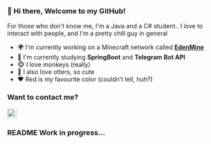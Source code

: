### 👋 Hi there, Welcome to my GitHub!

For those who don't know me, I'm a Java and a C# student.. I love to interact with people, and I'm a pretty chill guy in general

- 🌍 I'm currently working on a Minecraft network called **[EdenMine](https://edenmine.eu)**
- 📕 I'm currently studying **SpringBoot** and **Telegram Bot API**
- 🐵 I love monkeys (really)
- 🦦 I also love otters, so cute
- ❤ Red is my favourite color (couldn’t tell, huh?)

### Want to contact me?
[<img alt="Telegram" width="22px" src="https://cdn.jsdelivr.net/npm/simple-icons@3.13.0/icons/telegram.svg"/>][telegram]
<!--- Stuff for quick links [<img align="left" alt="Telegram" width="22px" src="https://cdn.jsdelivr.net/npm/simple-icons@3.13.0/icons/discord.svg"/>][discord]  ---> 

### README Work in progress...

<!--- Stuff for quick links --->
[telegram]: https://t.me/protocolsupport
